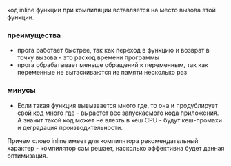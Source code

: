код inline функции при компиляции вставляется на место вызова этой функции. 
### преимущества
- прога работает быстрее, так как переход в функцию и возврат в точку вызова - это расход времени программы
- прога обрабатывает меньше обращений к переменным, так как переменные не вытаскиваются из памяти несколько раз
### минусы
- Если такая функция вывызвается много где, то она и продублирует свой код много где - вырастет вес запускаемого кода приложения. А значит такой код может не влезть в кеш CPU - будут кеш-промахи и деградация производительности. 

Причем слово inline имеет для компилятора рекомендательный характер - компилятор сам решает, насколько эффективна будет данная оптимизация. 